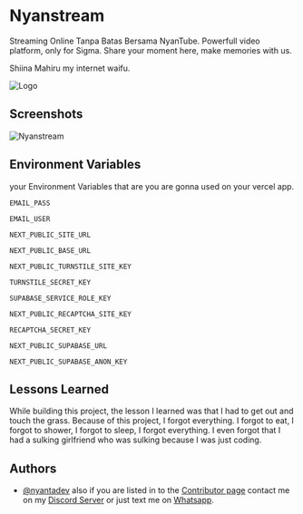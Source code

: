 
# Nyanstream

Streaming Online Tanpa Batas Bersama NyanTube. Powerfull video platform, only for Sigma. Share your moment here, make memories with us.



Shiina Mahiru my internet waifu.

![Logo](https://cdn.discordapp.com/attachments/1431837941424062544/1431838040543985727/MkwemjYUi1kOnbcgIH7yuILlabLghDrO.jpg?ex=68fede97&is=68fd8d17&hm=35db823f1f60076b644c2f4ef12080c18afbd7b1fa3bbc17a69359f73dcaae28)


## Screenshots

![Nyanstream](https://cdn.discordapp.com/attachments/1431837941424062544/1431839870891855962/Screenshot_2025-10-26_110007.png?ex=68fee04b&is=68fd8ecb&hm=75a68bf27b7399068d74237b1f3625bb386d13e857dab9f39dc6b091c184e108)


## Environment Variables

your Environment Variables that are you are gonna used on your vercel app.

`EMAIL_PASS`

`EMAIL_USER`

`NEXT_PUBLIC_SITE_URL`

`NEXT_PUBLIC_BASE_URL`  

`NEXT_PUBLIC_TURNSTILE_SITE_KEY`  

`TURNSTILE_SECRET_KEY`  

`SUPABASE_SERVICE_ROLE_KEY`  

`NEXT_PUBLIC_RECAPTCHA_SITE_KEY`  

`RECAPTCHA_SECRET_KEY`  

`NEXT_PUBLIC_SUPABASE_URL`  

`NEXT_PUBLIC_SUPABASE_ANON_KEY`

## Lessons Learned
  
While building this project, the lesson I learned was that I had to get out and touch the grass. Because of this project, I forgot everything. I forgot to eat, I forgot to shower, I forgot to sleep, I forgot everything. I even forgot that I had a sulking girlfriend who was sulking because I was just coding.
## Authors

- [@nyantadev](https://github.com/ramdanolii14)
also if you are listed in to the [Contributor page](https://www.nyanstream.my.id/kontributor) contact me on my [Discord Server](https://discord.com/invite/7N84wD6WrX) or just text me on [Whatsapp](https://wa.me/6285796182078).
